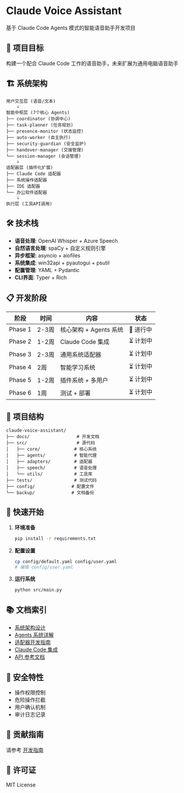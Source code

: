 # Claude Voice Assistant

基于 Claude Code Agents 模式的智能语音助手开发项目

## 🎯 项目目标

构建一个配合 Claude Code 工作的语音助手，未来扩展为通用电脑语音助手

## 🏗️ 系统架构

```
用户交互层 (语音/文本)
    ↓
智能中枢层 (7个核心 Agents)
├── coordinator (协调中心)
├── task-planner (任务规划) 
├── presence-monitor (状态监控)
├── auto-worker (自主执行)
├── security-guardian (安全监护)
├── handover-manager (交接管理)
└── session-manager (会话管理)
    ↓
适配器层 (插件化扩展)
├── Claude Code 适配器
├── 系统操作适配器  
├── IDE 适配器
└── 办公软件适配器
    ↓
执行层 (工具API调用)
```

## 🛠️ 技术栈

- **语音处理**: OpenAI Whisper + Azure Speech
- **自然语言处理**: spaCy + 自定义规则引擎
- **异步框架**: asyncio + aiofiles
- **系统集成**: win32api + pyautogui + psutil
- **配置管理**: YAML + Pydantic
- **CLI界面**: Typer + Rich

## 📋 开发阶段

| 阶段 | 时间 | 内容 | 状态 |
|------|------|------|------|
| Phase 1 | 2-3周 | 核心架构 + Agents 系统 | 🔄 进行中 |
| Phase 2 | 1-2周 | Claude Code 集成 | ⏳ 计划中 |
| Phase 3 | 2-3周 | 通用系统适配器 | ⏳ 计划中 |
| Phase 4 | 2周 | 智能学习系统 | ⏳ 计划中 |
| Phase 5 | 1-2周 | 插件系统 + 多用户 | ⏳ 计划中 |
| Phase 6 | 1周 | 测试 + 部署 | ⏳ 计划中 |

## 📁 项目结构

```
claude-voice-assistant/
├── docs/                  # 开发文档
├── src/                   # 源代码
│   ├── core/             # 核心系统
│   ├── agents/           # 智能代理
│   ├── adapters/         # 适配器
│   ├── speech/           # 语音处理
│   └── utils/            # 工具库
├── tests/                # 测试代码
├── config/              # 配置文件
└── backup/              # 文档备份
```

## 🚀 快速开始

1. **环境准备**
   ```bash
   pip install -r requirements.txt
   ```

2. **配置设置**
   ```bash
   cp config/default.yaml config/user.yaml
   # 编辑 config/user.yaml
   ```

3. **运行系统**
   ```bash
   python src/main.py
   ```

## 📚 文档索引

- [系统架构设计](docs/architecture.md)
- [Agents 系统详解](docs/agents.md)
- [适配器开发指南](docs/adapters.md)
- [Claude Code 集成](docs/claude-code.md)
- [API 参考文档](docs/api.md)

## 🔐 安全特性

- 操作权限控制
- 危险操作拦截
- 用户确认机制
- 审计日志记录

## 🤝 贡献指南

请参考 [开发指南](docs/development.md)

## 📄 许可证

MIT License